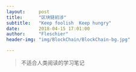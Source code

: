 ```yaml
---
layout:     post
title:      "区块链初涉"
subtitle:   "Keep foolish  Keep hungry"
date:       2018-04-15 17:01:00
author:     "Fleschier"
header-img: "img/BlockChain/BlockChain-bg.jpg"

---
```

> 不适合人类阅读的学习笔记